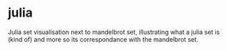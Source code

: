# julia
Julia set visualisation next to mandelbrot set, illustrating what a julia set is (kind of) and more so its correspondance with the mandelbrot set.
